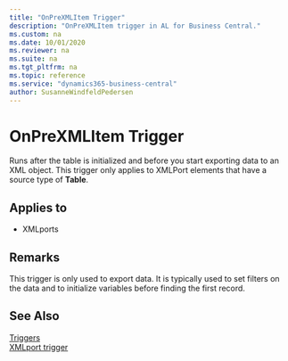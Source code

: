 ```yaml
---
title: "OnPreXMLItem Trigger"
description: "OnPreXMLItem trigger in AL for Business Central."
ms.custom: na
ms.date: 10/01/2020
ms.reviewer: na
ms.suite: na
ms.tgt_pltfrm: na
ms.topic: reference
ms.service: "dynamics365-business-central"
author: SusanneWindfeldPedersen
---
```



# OnPreXMLItem Trigger
Runs after the table is initialized and before you start exporting data to an XML object. This trigger only applies to XMLPort elements that have a source type of **Table**.  
  
## Applies to  
- XMLports  
  
## Remarks  
 This trigger is only used to export data. It is typically used to set filters on the data and to initialize variables before finding the first record.  
  
## See Also  
 [Triggers](devenv-triggers.md)  
 [XMLport trigger](devenv-xmlport-triggers.md)  